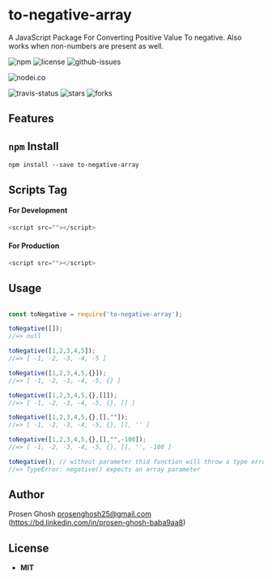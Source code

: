 # to-negative-array
A JavaScript Package For Converting Positive Value To negative. Also works when non-numbers are present as well.

![npm](https://img.shields.io/npm/v/to-negative-array.svg) ![license](https://img.shields.io/npm/l/to-negative-array.svg) ![github-issues](https://img.shields.io/github/issues/Prosen-Ghosh/to-negative-array.svg) 

![nodei.co](https://nodei.co/npm/to-negative-array.png?downloads=true&downloadRank=true&stars=true)

![travis-status](https://img.shields.io/travis/Prosen-Ghosh/to-negative-array.svg)
![stars](https://img.shields.io/github/stars/Prosen-Ghosh/to-negative-array.svg)
![forks](https://img.shields.io/github/forks/Prosen-Ghosh/to-negative-array.svg)

## Features


## `npm` Install

`npm install --save to-negative-array`


## Scripts Tag

#### For Development
```js
<script src=""></script>
```
#### For Production
```js
<script src=""></script>
```

## Usage

```js

const toNegative = require('to-negative-array');

toNegative([]);
//=> null

toNegative([1,2,3,4,5]);
//=> [ -1, -2, -3, -4, -5 ]

toNegative([1,2,3,4,5,{}]);
//=> [ -1, -2, -3, -4, -5, {} ]

toNegative([1,2,3,4,5,{},[]]);
//=> [ -1, -2, -3, -4, -5, {}, [] ]

toNegative([1,2,3,4,5,{},[],""]);
//=> [ -1, -2, -3, -4, -5, {}, [], '' ]

toNegative([1,2,3,4,5,{},[],"",-100]);
//=> [ -1, -2, -3, -4, -5, {}, [], '', -100 ]

toNegative(); // without parameter thid function will throw a type error
//=> TypeError: negative() expects an array parameter


```

## Author

Prosen Ghosh <prosenghosh25@gmail.com> (https://bd.linkedin.com/in/prosen-ghosh-baba9aa8)

## License

 - **MIT**
